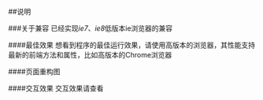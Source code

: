 ##说明

###关于兼容
已经实现*ie7*、*ie8*低版本ie浏览器的兼容

####最佳效果
想看到程序的最佳运行效果，请使用高版本的浏览器，其性能支持最新的前端方法和属性，比如高版本的Chrome浏览器

####页面重构图

####交互效果
交互效果请查看
